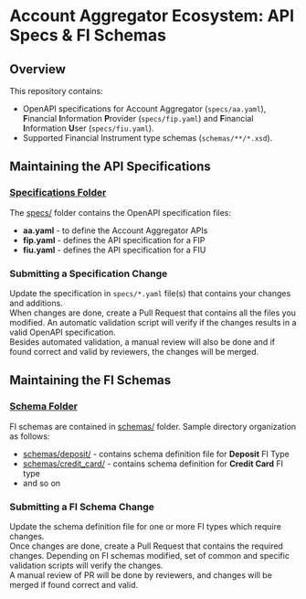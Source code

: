 # Account Aggregator Ecosystem: API Specs & FI Schemas

## Overview

This repository contains:

- OpenAPI specifications for Account Aggregator (`specs/aa.yaml`), **F**inancial **I**nformation **P**rovider (`specs/fip.yaml`) and **F**inancial **I**nformation **U**ser (`specs/fiu.yaml`).
- Supported Financial Instrument type schemas (`schemas/**/*.xsd`).

## Maintaining the API Specifications

### [Specifications Folder](specs/)

The [specs/](specs/) folder contains the OpenAPI specification files:

- **aa.yaml** - to define the Account Aggregator APIs
- **fip.yaml** - defines the API specification for a FIP
- **fiu.yaml** - defines the API specification for a FIU

### Submitting a Specification Change

Update the specification in `specs/*.yaml` file(s) that contains your changes and additions.  
When changes are done, create a Pull Request that contains all the files you modified. An automatic validation script will verify if the changes results in a valid OpenAPI specification.   
Besides automated validation, a manual review will also be done and if found correct and valid by reviewers, the changes will be merged.

## Maintaining the FI Schemas

### [Schema Folder](schemas/)

FI schemas are contained in [schemas/](schemas/) folder. Sample directory organization as follows:

- [schemas/deposit/](schemas/deposit/) - contains schema definition file for **Deposit** FI Type
- [schemas/credit_card/](schemas/credit_card/) - contains schema definition for **Credit Card** FI type
- and so on

### Submitting a FI Schema Change

Update the schema definition file for one or more FI types which require changes.  
Once changes are done, create a Pull Request that contains the required changes. 
Depending on FI schemas modified, set of common and specific validation scripts will verify the changes.  
A manual review of PR will be done by reviewers, and changes will be merged if found correct and valid.
